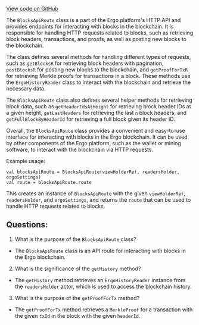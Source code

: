 [View code on GitHub](https://github.com/ergoplatform/ergo/src/main/scala/org/ergoplatform/http/api/BlocksApiRoute.scala)

The `BlocksApiRoute` class is a part of the Ergo platform's HTTP API and provides endpoints for interacting with blocks in the blockchain. It is responsible for handling HTTP requests related to blocks, such as retrieving block headers, transactions, and proofs, as well as posting new blocks to the blockchain.

The class defines several methods for handling different types of requests, such as `getBlocksR` for retrieving block headers with pagination, `postBlocksR` for posting new blocks to the blockchain, and `getProofForTxR` for retrieving Merkle proofs for transactions in a block. These methods use the `ErgoHistoryReader` class to interact with the blockchain and retrieve the necessary data.

The `BlocksApiRoute` class also defines several helper methods for retrieving block data, such as `getHeaderIdsAtHeight` for retrieving block header IDs at a given height, `getLastHeaders` for retrieving the last `n` block headers, and `getFullBlockByHeaderId` for retrieving a full block given its header ID.

Overall, the `BlocksApiRoute` class provides a convenient and easy-to-use interface for interacting with blocks in the Ergo blockchain. It can be used by other components of the Ergo platform, such as the wallet or mining software, to interact with the blockchain via HTTP requests. 

Example usage:

```
val blocksApiRoute = BlocksApiRoute(viewHolderRef, readersHolder, ergoSettings)
val route = blocksApiRoute.route
```

This creates an instance of `BlocksApiRoute` with the given `viewHolderRef`, `readersHolder`, and `ergoSettings`, and returns the `route` that can be used to handle HTTP requests related to blocks.
## Questions: 
 1. What is the purpose of the `BlocksApiRoute` class?
- The `BlocksApiRoute` class is an API route for interacting with blocks in the Ergo blockchain.

2. What is the significance of the `getHistory` method?
- The `getHistory` method retrieves an `ErgoHistoryReader` instance from the `readersHolder` actor, which is used to access the blockchain history.

3. What is the purpose of the `getProofForTx` method?
- The `getProofForTx` method retrieves a `MerkleProof` for a transaction with the given `txId` in the block with the given `headerId`.